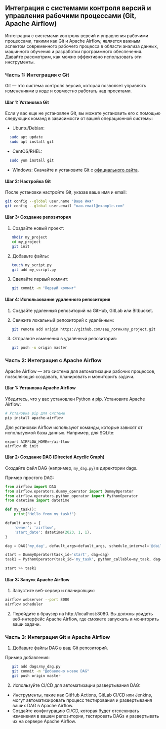 ## Интеграция с системами контроля версий и управления рабочими процессами (Git, Apache Airflow)

Интеграция с системами контроля версий и управления рабочими процессами, такими как Git и Apache Airflow, является важным аспектом современного рабочего процесса в области анализа данных, машинного обучения и разработки программного обеспечения. Давайте рассмотрим, как можно эффективно использовать эти инструменты.

### Часть 1: Интеграция с Git

Git — это система контроля версий, которая позволяет управлять изменениями в коде и совместно работать над проектами.

#### Шаг 1: Установка Git

Если у вас еще не установлен Git, вы можете установить его с помощью следующих команд в зависимости от вашей операционной системы:

- Ubuntu/Debian:
```sh
  sudo apt update
  sudo apt install git
```

- CentOS/RHEL:
```sh
  sudo yum install git
```

- Windows: Скачайте и установите Git с [официального сайта](https://git-scm.com/).

#### Шаг 2: Настройка Git

После установки настройте Git, указав ваше имя и email:

```sh
git config --global user.name "Ваше Имя"
git config --global user.email "ваш.email@example.com"
```

#### Шаг 3: Создание репозитория

1. Создайте новый проект:

```sh
   mkdir my_project
   cd my_project
   git init
```

2. Добавьте файлы:

```sh
   touch my_script.py
   git add my_script.py
```

3. Сделайте первый коммит:

```sh
   git commit -m "Первый коммит"
```

#### Шаг 4: Использование удаленного репозитория

1. Создайте удаленный репозиторий на GitHub, GitLab или Bitbucket.

2. Свяжите локальный репозиторий с удалённым:

```sh
   git remote add origin https://github.com/ваш_логин/my_project.git
```

3. Отправьте изменения в удалённый репозиторий:

```sh
   git push -u origin master
```

### Часть 2: Интеграция с Apache Airflow

Apache Airflow — это система для автоматизации рабочих процессов, позволяющая создавать, планировать и мониторить задачи.

#### Шаг 1: Установка Apache Airflow

Убедитесь, что у вас установлен Python и pip. Установите Apache Airflow:

```sh
# Установка pip для системы
pip install apache-airflow
```

Для установки Airflow используют команды, которые зависят от используемой базы данных. Например, для SQLite:

```
export AIRFLOW_HOME=~/airflow
airflow db init
```

#### Шаг 2: Создание DAG (Directed Acyclic Graph)

Создайте файл DAG (например, `my_dag.py`) в директории dags.

Пример простого DAG:

```py
from airflow import DAG
from airflow.operators.dummy_operator import DummyOperator
from airflow.operators.python_operator import PythonOperator
from datetime import datetime

def my_task():
    print("Hello from my_task!")

default_args = {
    'owner': 'airflow',
    'start_date': datetime(2023, 1, 1),
}

dag = DAG('my_dag', default_args=default_args, schedule_interval='@daily')

start = DummyOperator(task_id='start', dag=dag)
task1 = PythonOperator(task_id='my_task', python_callable=my_task, dag=dag)

start >> task1
```

#### Шаг 3: Запуск Apache Airflow

1. Запустите веб-сервер и планировщик:

```sh
airflow webserver --port 8080
airflow scheduler
```

2. Перейдите в браузер на http://localhost:8080. Вы должны увидеть веб-интерфейс Apache Airflow, где сможете запускать и мониторить ваши задачи.

### Часть 3: Интеграция Git и Apache Airflow

1. Добавьте файлы DAG в ваш Git репозиторий.

Пример добавления:

```sh
   git add dags/my_dag.py
   git commit -m "Добавлено новое DAG"
   git push origin master
```

2. Используйте CI/CD для автоматизации развертывания DAG:

- Инструменты, такие как GitHub Actions, GitLab CI/CD или Jenkins, могут автоматизировать процесс тестирования и развертывания ваших DAG в Apache Airflow.
- Создайте конфигурацию CI/CD, которая будет отслеживать изменения в вашем репозитории, тестировать DAGs и развертывать их на сервере Apache Airflow.